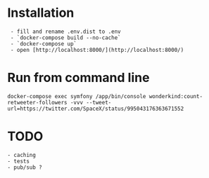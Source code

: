  # Installation
     - fill and rename .env.dist to .env
     - `docker-compose build --no-cache`
     - `docker-compose up`
     - open [http://localhost:8000/](http://localhost:8000/)
 
 # Run from command line
`docker-compose exec symfony /app/bin/console wonderkind:count-retweeter-followers -vvv --tweet-url=https://twitter.com/SpaceX/status/995043176363671552`






 # TODO
    - caching
    - tests
    - pub/sub ?
    
    
